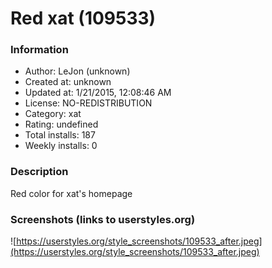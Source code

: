 # Red xat (109533)

### Information
- Author: LeJon (unknown)
- Created at: unknown
- Updated at: 1/21/2015, 12:08:46 AM
- License: NO-REDISTRIBUTION
- Category: xat
- Rating: undefined
- Total installs: 187
- Weekly installs: 0


### Description
Red color for xat's homepage


### Screenshots (links to userstyles.org)
![https://userstyles.org/style_screenshots/109533_after.jpeg](https://userstyles.org/style_screenshots/109533_after.jpeg)


